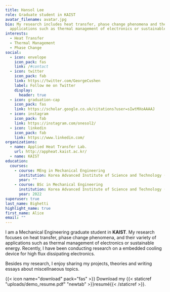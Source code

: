 ```yaml
---
title: Hansol Lee
role: Graduate student in KAIST
avatar_filename: avatar.jpg
bio: My research includes heat transfer, phase change phenomena and their
  applications such as thermal management of electronics or sustainable energy.
interests:
  - Heat Transfer
  - Thermal Management
  - Phase Change
social:
  - icon: envelope
    icon_pack: fas
    link: /#contact
  - icon: twitter
    icon_pack: fab
    link: https://twitter.com/GeorgeCushen
    label: Follow me on Twitter
    display:
      header: true
  - icon: graduation-cap
    icon_pack: fas
    link: https://scholar.google.co.uk/citations?user=sIwtMXoAAAAJ
  - icon: instagram
    icon_pack: fab
    link: https://instagram.com/onesol2/
  - icon: linkedin
    icon_pack: fab
    link: https://www.linkedin.com/
organizations:
  - name: Applied Heat Transfer Lab.
    url: http://appheat.kaist.ac.kr/
  - name: KAIST
education:
  courses:
    - course: MEng in Mechanical Engineering
      institution: Korea Advanced Institute of Science and Technology (KAIST)
      year: ""
    - course: BSc in Mechanical Engineering
      institution: Korea Advanced Institute of Science and Technology (KAIST)
      year: 2022
superuser: true
last_name: Bighetti
highlight_name: true
first_name: Alice
email: ""
---
```

I﻿ am a Mechanical Engineering graduate student in **KAIST**. My research focuses on heat transfer, phase change phenomena, and their variety of applications such as thermal management of electronics or sustainable energy. R﻿ecently, I have been conducting research on a embedded cooling device for high flux dissipating electronics.

Besides my research, I enjoy sharing my projects, theories and writing essays about miscellnaeous topics.

{{< icon name="download" pack="fas" >}} Download my {{< staticref "uploads/demo_resume.pdf" "newtab" >}}resumé{{< /staticref >}}.